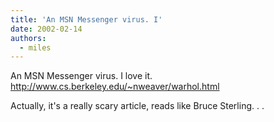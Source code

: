 ```yaml
---
title: 'An MSN Messenger virus. I'
date: 2002-02-14
authors:
  - miles
---
```


An MSN Messenger virus. I love it.
http://www.cs.berkeley.edu/~nweaver/warhol.html

Actually, it's a really scary article, reads like Bruce Sterling. . .
